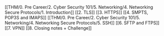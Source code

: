 [[THM/0. Pre Career/2. Cyber Security 101/5. Networking/4. Networking Secure Protocols/1. Introduction]]
[[2. TLS]]
[[3. HTTPS]]
[[4. SMPTS, POP3S and IMAPS]]
[[THM/0. Pre Career/2. Cyber Security 101/5. Networking/4. Networking Secure Protocols/5. SSH]]
[[6. SFTP and FTPS]]
[[7. VPN]]
[[8. Closing notes + Challenge]]
